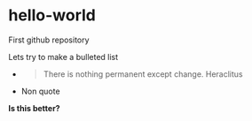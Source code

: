 # hello-world
First github repository

Lets try to make a bulleted list

* > There is nothing permanent except change.
Heraclitus

* Non quote

**Is this better?**

